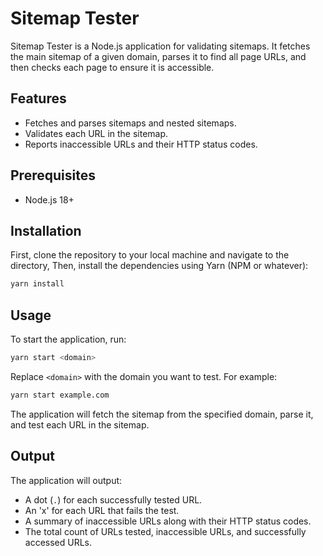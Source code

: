 # Sitemap Tester

Sitemap Tester is a Node.js application for validating sitemaps. It fetches the main sitemap of a given domain, parses it to find all page URLs, and then checks each page to ensure it is accessible.

## Features

- Fetches and parses sitemaps and nested sitemaps.
- Validates each URL in the sitemap.
- Reports inaccessible URLs and their HTTP status codes.

## Prerequisites

- Node.js 18+

## Installation

First, clone the repository to your local machine and navigate to the directory,
Then, install the dependencies using Yarn (NPM or whatever):

```bash
yarn install
```

## Usage

To start the application, run:

```bash
yarn start <domain>
```

Replace `<domain>` with the domain you want to test. For example:

```bash
yarn start example.com
```

The application will fetch the sitemap from the specified domain, parse it, and test each URL in the sitemap.

## Output

The application will output:

- A dot (`.`) for each successfully tested URL.
- An 'x' for each URL that fails the test.
- A summary of inaccessible URLs along with their HTTP status codes.
- The total count of URLs tested, inaccessible URLs, and successfully accessed URLs.

